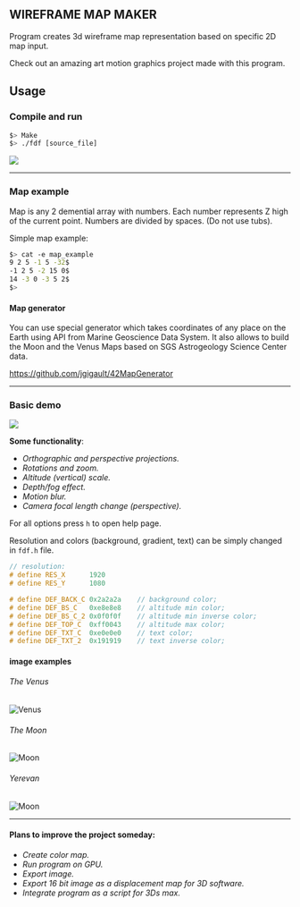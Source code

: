 ## WIREFRAME MAP MAKER
Program creates 3d wireframe map representation based on specific 2D map input.

Check out an amazing art motion graphics project made with this program.
<link>

## Usage

### Compile and run
```bash
$> Make
$> ./fdf [source_file]
```
![](https://github.com/katolikyan/Wireframe-map-generator/blob/master/media/make_demo.gif?raw=true)
***
### Map example

Map is any 2 demential array with numbers.
Each number represents Z high of the current point.
Numbers are divided by spaces. (Do not use tubs).

Simple map example:
```bash
$> cat -e map_example
9 2 5 -1 5 -32$
-1 2 5 -2 15 0$
14 -3 0 -3 5 2$
$>
```
#### Map generator

 You can use special generator which takes coordinates of any place on the Earth using API from Marine Geoscience Data System.
 It also allows to build the Moon and the Venus Maps based on SGS Astrogeology Science Center data.

<https://github.com/jgigault/42MapGenerator>
***
### Basic demo

![](https://github.com/katolikyan/Wireframe-map-generator/blob/master/media/basic_demo.gif?raw=true)

**Some functionality**:
* *Orthographic and perspective projections.*
* *Rotations and zoom.*
* *Altitude (vertical) scale.*
* *Depth/fog effect.*
* *Motion blur.*
* *Camera focal length change (perspective).*
  
For all options press `h` to open help page.

Resolution and colors (background, gradient, text) can be simply changed in `fdf.h` file. 

```C
// resolution:
# define RES_X      1920
# define RES_Y      1080

# define DEF_BACK_C 0x2a2a2a    // background color;
# define DEF_BS_C   0xe8e8e8    // altitude min color;
# define DEF_BS_C_2 0x0f0f0f    // altitude min inverse color;
# define DEF_TOP_C  0xff0043    // altitude max color;
# define DEF_TXT_C  0xe0e0e0    // text color;
# define DEF_TXT_2  0x191919    // text inverse color;
```

#### image examples
###### *The Venus*
![Venus](https://github.com/katolikyan/Wireframe-map-generator/blob/master/media/Venus.png?raw=true)

###### *The Moon*
![Moon](https://github.com/katolikyan/Wireframe-map-generator/blob/master/media/Moon.png?raw=true)

###### *Yerevan*
![Moon](https://github.com/katolikyan/Wireframe-map-generator/blob/master/media/Yerevan.png?raw=true)

***

#### Plans to improve the project someday:

* *Create color map.*
* *Run program on GPU.*
* *Export image.*
* *Export 16 bit image as a displacement map for 3D software.*
* *Integrate program as a script for 3Ds max.*

